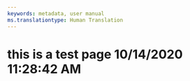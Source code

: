 ```yaml
---
keywords: metadata, user manual
ms.translationtype: Human Translation
---
```

# this is a test page 10/14/2020 11:28:42 AM
